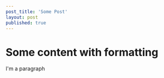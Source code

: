 ```yaml
---
post_title: 'Some Post'
layout: post
published: true
---
```

<h1>Some content with formatting</h1>
<p>I'm a paragraph</p>

